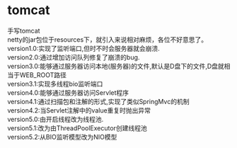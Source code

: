 # tomcat
手写tomcat<br>
netty的jar包位于resources下，就引入来说相对麻烦，各位不好意思了。<br>
version1.0:实现了监听端口,但时不时会服务器就会崩溃.<br>
version2.0:通过增加访问队列修复了崩溃的bug.<br>
version3.0:能够通过服务器访问本地(服务器)的文件,默认是D盘下的文件,D盘就相当于WEB_ROOT路径<br>
version3.1:实现多线程bio监听端口<br>
version4.0:能够通过服务器访问Servlet程序<br>
version4.1:通过扫描包和注解的形式,实现了类似SpringMvc的机制<br>
version4.2:当Servlet注解中的value重复时抛出异常<br>
version5.0:由开启线程改为线程池.<br>
version5.1:改为由ThreadPoolExecutor创建线程池<br>
version5.2:从BIO监听模型改为NIO模型